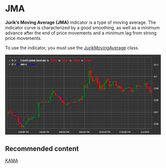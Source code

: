 # JMA

**Jurik’s Moving Average (JMA)** indicator is a type of moving average. The indicator curve is characterized by a good smoothing, as well as a minimum advance after the end of price movements and a minimum lag from strong price movements. 

To use the indicator, you must use the [JurikMovingAverage](../api/StockSharp.Algo.Indicators.JurikMovingAverage.html) class. 

![IndicatorJurikMovingAverage](../images/IndicatorJurikMovingAverage.png)

## Recommended content

[KAMA](IndicatorKaufmannAdaptiveMovingAverage.md)
